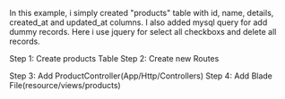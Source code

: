 In this example, i simply created "products" table with id, name, details, created_at and updated_at columns. I also added mysql query for add dummy records. Here i use jquery for select all checkboxs and delete all records.

Step 1: Create products Table
Step 2: Create new Routes

Step 3: Add ProductController(App/Http/Controllers)
Step 4: Add Blade File(resource/views/products)
